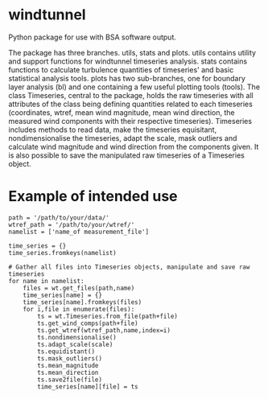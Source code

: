 # windtunnel
Python package for use with BSA software output.

The package has three branches. utils, stats and plots. utils contains utility and support functions for windtunnel timeseries analysis. stats contains functions to calculate turbulence quantities of timeseries' and basic statistical analysis tools. plots has two sub-branches, one for boundary layer analysis (bl) and one containing a few useful plotting tools (tools). The class Timeseries, central to the package, holds the raw timeseries with all attributes of the class being defining quantities related to each timeseries (coordinates, wtref, mean wind magnitude, mean wind direction, the measured wind components with their respective timeseries). Timeseries includes methods to read data, make the timeseries equisitant, nondimensionalise the timeseries, adapt the scale, mask outliers and calculate wind magnitude and wind direction from the components given. It is also possible to save the manipulated raw timeseries of a Timeseries object.

# Example of intended use
```
path = '/path/to/your/data/'
wtref_path = '/path/to/your/wtref/'
namelist = ['name_of measurement_file']

time_series = {}
time_series.fromkeys(namelist)

# Gather all files into Timeseries objects, manipulate and save raw timeseries
for name in namelist:
    files = wt.get_files(path,name)
    time_series[name] = {}
    time_series[name].fromkeys(files)
    for i,file in enumerate(files):
        ts = wt.Timeseries.from_file(path+file)
        ts.get_wind_comps(path+file)
        ts.get_wtref(wtref_path,name,index=i)
        ts.nondimensionalise()
        ts.adapt_scale(scale)
        ts.equidistant()
        ts.mask_outliers()
        ts.mean_magnitude
        ts.mean_direction
        ts.save2file(file)
        time_series[name][file] = ts
```
